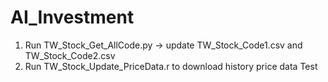 # AI_Investment
1. Run TW_Stock_Get_AllCode.py -> update TW_Stock_Code1.csv and TW_Stock_Code2.csv
2. Run TW_Stock_Update_PriceData.r to download history price data
Test
